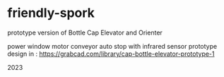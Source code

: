 # friendly-spork
prototype version of Bottle Cap Elevator and Orienter

power window motor conveyor auto stop with infrared sensor
prototype design in : https://grabcad.com/library/cap-bottle-elevator-prototype-1

2023
